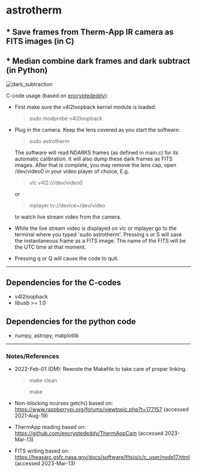 # astrotherm
## * Save frames from Therm-App IR camera as FITS images (in C)

## * Median combine dark frames and dark subtract (in Python)

![dark_subtraction](https://user-images.githubusercontent.com/81639258/224892783-925c929a-7b19-4f4e-b258-f1c56aa99bed.png)
 

C-code usage (based on [encryptededdy](https://github.com/encryptededdy/ThermAppCam)):
 - First make sure the v4l2loopback kernel module is loaded:
    
    > sudo modprobe v4l2loopback

 - Plug in the camera. Keep the lens covered as you start the software:
    
    > sudo astrotherm

    The software will read NDARKS frames (as defined in main.c) for its 
    automatic calibration. It will also dump these dark frames as FITS images. 
    After that is complete, you may remove the lens cap, open /dev/video0 in 
    your video player of choice, E.g.
    
    > vlc v4l2:///dev/video0
    
    or
    
    > mplayer tv://device=/dev/video
    
    to watch live stream video from the camera.

 - While the live stream video is displayed on vlc or mplayer go to the 
   terminal where you typed 'sudo astrotherm'.
   Pressing s or S will save the instantaneous frame as a FITS image. The 
   name of the FITS will be the UTC time at that moment.

 - Pressing q or Q will cause the code to quit.
--------------------------------------
## Dependencies for the C-codes
* v4l2loopback
* libusb >= 1.0
## Dependencies for the python code
* numpy, astropy, matplotlib
--------------------------------------
### Notes/References
* 2022-Feb-01 (DM): Rewrote the Makefile to take care of proper linking.
  > make clean
  
  > make

* Non-blocking ncurses getch() based on:
 https://www.raspberrypi.org/forums/viewtopic.php?t=177157 (accessed 2021-Aug-19)

* ThermApp reading based on:
 https://github.com/encryptededdy/ThermAppCam (accessed 2023-Mar-13)

* FITS writing based on:
 https://heasarc.gsfc.nasa.gov/docs/software/fitsio/c/c_user/node17.html (accessed 2023-Mar-13)
